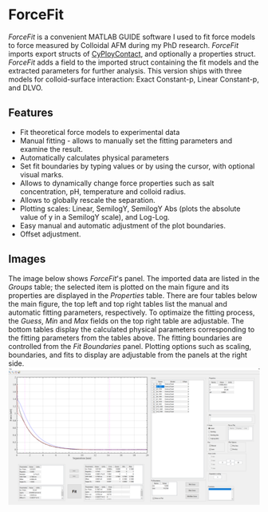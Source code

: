# ForceFit
*ForceFit* is a convenient MATLAB GUIDE software I used to fit force models to force measured by Colloidal AFM during my PhD research. *ForceFit* imports export structs of [CyPloyContact](https://github.com/talobs/CyPlotContact), and optionally a properties struct. *ForceFit* adds a field to the imported struct containing the fit models and the extracted parameters for further analysis. This version ships with three models for colloid-surface interaction:  Exact Constant-p, Linear Constant-p, and DLVO.

## Features
- Fit theoretical force models to experimental data
- Manual fitting - allows to manually set the fitting parameters and examine the result.
- Automatically calculates physical parameters
- Set fit boundaries by typing values or by using the cursor, with optional visual marks.
- Allows to dynamically change force properties such as salt concentration, pH, temperature and colloid radius.
- Allows to globally rescale the separation.
- Plotting scales: Linear, SemilogY, SemilogY Abs (plots the absolute value of y in a SemilogY scale), and Log-Log.
- Easy manual and automatic adjustment of the plot boundaries.
- Offset adjustment.

## Images
The image below shows *ForceFit*'s panel. The imported data are listed in the *Groups* table; the selected item is plotted on the main figure and its properties are displayed in the *Properties* table. There are four tables below the main figure, the top left and top right tables list the  manual and automatic fitting parameters, respectively. To optimaize the fitting process, the *Guess*, *Min* and *Max* fields on the top right table are adjustable. The bottom tables display the calculated physical parameters corresponding to the fitting parameters from the tables above. The fitting boundaries are controlled from the *Fit Boundaries* panel. Plotting options such as scaling, boundaries, and fits to display are adjustable from the panels at the right side.
![](./images/image1.png)